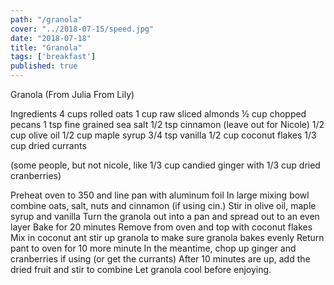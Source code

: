```yaml
---
path: "/granola"
cover: "../2018-07-15/speed.jpg"
date: "2018-07-18"
title: "Granola"
tags: ['breakfast']
published: true
---
```


Granola (From Julia From Lily)

Ingredients
4 cups rolled oats
1 cup raw sliced almonds
½ cup chopped pecans
1 tsp fine grained sea salt
1/2 tsp cinnamon (leave out for Nicole)
1/2 cup olive oil
1/2 cup maple syrup
3/4 tsp vanilla
1/2 cup coconut flakes 1/3 cup dried currants 

(some people, but not nicole, like 1/3 cup candied ginger with 1/3 cup dried cranberries)

Preheat oven to 350 and line pan with aluminum foil
In large mixing bowl combine oats, salt, nuts and cinnamon (if using cin.)
Stir in olive oil, maple syrup and vanilla
Turn the granola out into a pan and spread out to an even layer
Bake for 20 minutes
Remove from oven and top with coconut flakes
Mix in coconut ant stir up granola to make sure granola bakes evenly
Return pant to oven for 10 more minute
In the meantime, chop up ginger and cranberries if using (or get the currants)
After 10 minutes are up, add the dried fruit and stir to combine
Let granola cool before enjoying.